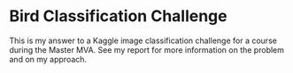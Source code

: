 # Bird Classification Challenge

This is my answer to a Kaggle image classification challenge for a course during the Master MVA. 
See my report for more information on the problem and on my approach.

